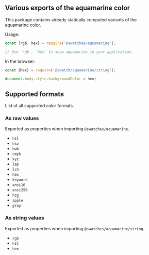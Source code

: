 ## Various exports of the aquamarine color

This package contains already statically computed variants of the aquamarine color.

Usage:
```js
const {rgb, hex} = require('@swatches/aquamarine');

// Use `rgb`, `hex` to show aquamarine in your application.
```

In the browser:
```js
const {hex} = require('@swatch/aquamarine/string');

document.body.style.backgroundColor = hex;
```

## Supported formats


List of all supported color formats.

### As raw values

Exported as properties when importing `@swatches/aquamarine`.

- `hsl`
- `hsv`
- `hwb`
- `cmyk`
- `xyz`
- `lab`
- `lch`
- `hex`
- `keyword`
- `ansi16`
- `ansi256`
- `hcg`
- `apple`
- `gray`

### As string values

Exported as properties when importing `@swatches/aquamarine/string`.

- `rgb`
- `hsl`
- `hex`
